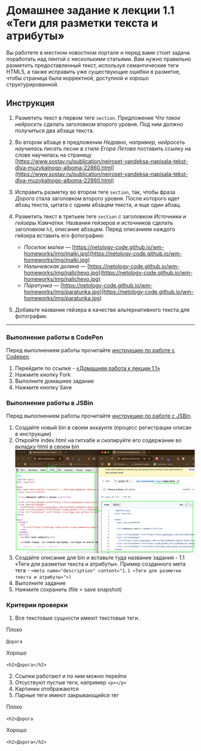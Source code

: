 # Домашнее задание к лекции 1.1 «Теги для разметки текста и атрибуты»

Вы работете в местном новостном портале и перед вами стоит задача поработать над лентой с несколькими статьями. Вам нужно правильно разметить предоставленный текст, используя семантические теги HTML5, а также исправить уже существующие ошибки в разметке, чтобы страница была корректной, доступной и хорошо структурированной.

## Инструкция
1. Разметить текст в первом теге `section`. Предложение *Что такое нейросеть* сделать заголовком второго уровня. Под ним должно получиться два абзаца текста.

2. Во втором абзаце в предложении *Недавно, например, нейросеть научилась писать песни в стиле Егора Летова* поставить ссылку на слове научилась на страницу [https://www.sostav.ru/publication/nejroset-yandeksa-napisala-tekst-dlya-muzykalnogo-alboma-22860.html](https://www.sostav.ru/publication/nejroset-yandeksa-napisala-tekst-dlya-muzykalnogo-alboma-22860.html)

3. Исправить разметку во втором теге `section`, так, чтобы фраза *Дорога* стала заголовком второго уровня. После которого идет абзац текста, цитата с одним абзацем текста, и еще один абзац.

4. Разметить текст в третьем теге `section` с заголовком *Источники и гейзеры Камчатки*. Названия гейзеров и источников сделать заголовком `h3`, описание абзацем. Перед описанием каждого гейзера вставить его фотографию:
    * *Поселок малки* — [https://netology-code.github.io/wm-homeworks/img/malki.jpg](https://netology-code.github.io/wm-homeworks/img/malki.jpg)
    * *Налычевская долина* — [https://netology-code.github.io/wm-homeworks/img/nalichevo.jpg](https://netology-code.github.io/wm-homeworks/img/nalichevo.jpg)
    * *Паратунка* — [https://netology-code.github.io/wm-homeworks/img/paratunka.jpg](https://netology-code.github.io/wm-homeworks/img/paratunka.jpg)
    
5. Добавьте название гейзера в качестве альтернативного текста для фотографии.


---
### Выполнение работы в CodePen
Перед выполнением работы прочитайте [инструкцию по работе с Codepen](https://github.com/netology-code/guides/blob/master/codepen/).
1. Перейдите по ссылке - [«Домашняя работа к лекции 1.1»](https://codepen.io/Netology/pen/aLrejm?editors=1000)
2. Нажмите кнопку Fork
3. Выполните домашнее задание
4. Нажмите кнопку Save

### Выполнение работы в JSBin
Перед выполнением работы прочитайте [инструкцию по работе с JSВin](https://github.com/netology-code/guides/tree/master/jsbin).
1. Создайте новый bin в своем аккаунте (процесс регистрации описан в инструкции)
2. Откройте index.html на гитхабе и скопируйте его содержание во вкладку html в своем bin
![Иллюстрация к шагу](./images/jsbin.png)
3. Создайте описание для bin и вставьте туда название задания - 1.1 «Теги для разметки текста и атрибуты». Пример созданного мета тега -  ```<meta name="description" content="1.1 «Теги для разметки текста и атрибуты»">)```
4. Выполните задание
5. Нажмите сохранить (file > save snapshot)


### Критерии проверки 
1. Все текстовые сущности имеют текстовые теги.

Плохо

```Дорога```

Хорошо 

```<h2>Дорога</h2>```

2. Ссылки работают и по ним можно перейти
3. Отсуствуют пустые теги, например
```<p></p>```
4. Картинки отображаются
5. Парные теги имеют закрывающийся тег

Плохо

```<h2>Дорога```

Хорошо 

```<h2>Дорога</h2>```